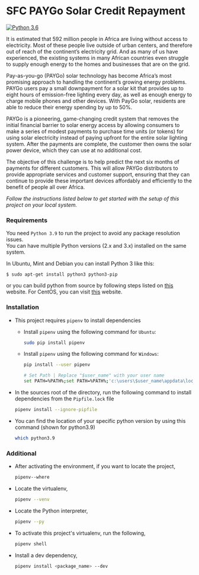 # SFC PAYGo Solar Credit Repayment

[![Python 3.6](https://img.shields.io/badge/python-3.9-blue.svg)](https://www.python.org/downloads/release/python-390/)

It is estimated that 592 million people in Africa are living without access to electricity. Most of these people live
outside of urban centers, and therefore out of reach of the continent’s electricity grid. And as many of us have
experienced, the existing systems in many African countries even struggle to supply enough energy to the homes and
businesses that are on the grid.

Pay-as-you-go (PAYGo) solar technology has become Africa’s most promising approach to handling the continent’s growing
energy problems. PAYGo users pay a small downpayment for a solar kit that provides up to eight hours of emission-free
lighting every day, as well as enough energy to charge mobile phones and other devices. With PayGo solar, residents are
able to reduce their energy spending by up to 50%.

PAYGo is a pioneering, game-changing credit system that removes the initial financial barrier to solar energy access by
allowing consumers to make a series of modest payments to purchase time units (or tokens) for using solar electricity
instead of paying upfront for the entire solar lighting system. After the payments are complete, the customer then owns
the solar power device, which they can use at no additional cost.

The objective of this challenge is to help predict the next six months of payments for different customers. This will
allow PAYGo distributors to provide appropriate services and customer support, ensuring that they can continue to
provide these important devices affordably and efficiently to the benefit of people all over Africa.

<i>Follow the instructions listed below to get started with the setup of this project on your local system.</i>

### Requirements

You need `Python 3.9` to run the project to avoid any package resolution issues.  
You can have multiple Python versions (2.x and 3.x) installed on the same system.

In Ubuntu, Mint and Debian you can install Python 3 like this:

    $ sudo apt-get install python3 python3-pip

or you can build python from source by following steps listed on
[this](https://linuxize.com/post/how-to-install-python-3-9-on-ubuntu-20-04/#installing-python-39-on-ubuntu-with-apt)
website. For CentOS, you can visit [this](https://computingforgeeks.com/install-latest-python-on-centos-linux/) website.

### Installation

* This project requires `pipenv` to install dependencies
  * Install `pipenv` using the following command for `Ubuntu`:
    ```bash
    sudo pip install pipenv
    ```
    
  * Install `pipenv` using the following command for `Windows`:
    ```bash
    pip install --user pipenv
    
    # Set Path | Replace "$user_name" with your user name
    set PATH=%PATH%;set PATH=%PATH%;'c:\users\$user_name\appdata\local\programs\python\python39-32\Scripts'
    ```
  
* In the sources root of the directory, run the following command to install dependencies from the `Pipfile.lock` file
  ```bash
  pipenv install --ignore-pipfile
  ```
* You can find the location of your specific python version by using this command (shown for python3.9)
    ```bash
    which python3.9
    ```

### Additional

* After activating the environment, if you want to locate the project,
    ```bash
    pipenv--where
    ```
* Locate the virtualenv,
    ```bash
    pipenv --venv
    ```
* Locate the Python interpreter,
  ```bash
  pipenv --py
   ```
* To activate this project's virtualenv, run the following,
  ```bash
  pipenv shell
  ```
* Install a dev dependency,
  ```bash
  pipenv install <package_name> --dev
  ```

